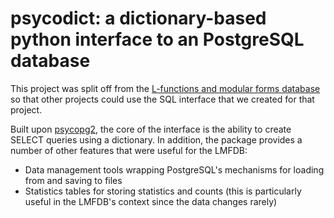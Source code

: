 # psycodict: a dictionary-based python interface to an PostgreSQL database

This project was split off from the [L-functions and modular forms database](https://www.lmfdb.org)
so that other projects could use the SQL interface that we created for that project.

Built upon [psycopg2](https://pypi.org/project/psycopg2/), the core of the interface is the ability to create
SELECT queries using a dictionary.  In addition, the package provides a number of other features that were useful for the LMFDB:

 * Data management tools wrapping PostgreSQL's mechanisms for loading from and saving to files
 * Statistics tables for storing statistics and counts (this is particularly useful in the LMFDB's context since the data changes rarely)
 
